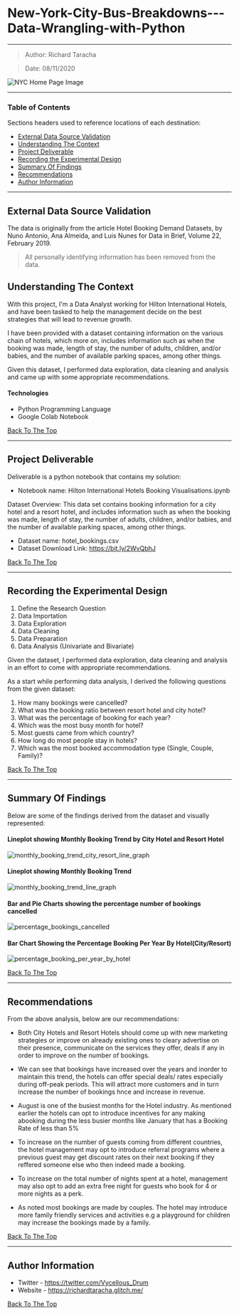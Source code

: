 # New-York-City-Bus-Breakdowns---Data-Wrangling-with-Python
---

> Author: Richard Taracha

> Date: 08/11/2020

![NYC Home Page Image](https://user-images.githubusercontent.com/67068918/98472046-59182b80-2201-11eb-940d-b18f930166e8.png)

---

### Table of Contents
Sections headers used to reference locations of each destination:

- [External Data Source Validation](#external-data-source-validation)
- [Understanding The Context](#understanding-the-context)
- [Project Deliverable](#project-deliverable)
- [Recording the Experimental Design](#recording-the-experimental-design)
- [Summary Of Findings](#summary-of-findings)
- [Recommendations](#recommendations)
- [Author Information](#author-information)

---

## External Data Source Validation

The data is originally from the article Hotel Booking Demand Datasets, by Nuno Antonio, Ana Almeida, and Luis Nunes for Data in Brief, Volume 22, February 2019.

> All personally identifying information has been removed from the data.

## Understanding The Context

With this project, I'm a Data Analyst working for Hilton International Hotels, and have been tasked to help the management decide on the best strategies that will lead to revenue growth.

I have been provided with a dataset containing information on the various chain of hotels, which more on, includes information such as when the booking was made, length of stay, the number of adults, children, and/or babies, and the number of available parking spaces, among other things.

Given this dataset, I performed data exploration, data cleaning and analysis and came up with some appropriate recommendations. 

#### Technologies

- Python Programming Language
- Google Colab Notebook

[Back To The Top](#Hilton-International-Hotels-Booking-Visualisations)

---

## Project Deliverable
Deliverable is a python notebook that contains my solution:

* Notebook name: Hilton International Hotels Booking Visualisations.ipynb

Dataset Overview:
This data set contains booking information for a city hotel and a resort hotel, and includes information such as when the booking was made, length of stay, the number of adults, children, and/or babies, and the number of available parking spaces, among other things.

* Dataset name: hotel_bookings.csv
* Dataset Download Link: https://bit.ly/2WvQbhJ

[Back To The Top](#Hilton-International-Hotels-Booking-Visualisations)

---

## Recording the Experimental Design
1. Define the Research Question
2. Data Importation
3. Data Exploration
4. Data Cleaning
5. Data Preparation
6. Data Analysis (Univariate and Bivariate)

Given the dataset, I performed data exploration, data cleaning and analysis in an effort to come with appropriate recommendations. 

As a start while performing data analysis, I derived the following questions from the given dataset: 
1. How many bookings were cancelled?
2. What was the booking ratio between resort hotel and city hotel?
3. What was the percentage of booking for each year?
4. Which was the most busy month for hotel?
5. Most guests came from which country?
6. How long do most people stay in hotels?
7. Which was the most booked accommodation type (Single, Couple, Family)?

[Back To The Top](#Hilton-International-Hotels-Booking-Visualisations)

---

## Summary Of Findings

Below are some of the findings derived from the dataset and visually represented:

#### Lineplot showing Monthly Booking Trend by City Hotel and Resort Hotel
![monthly_booking_trend_city_resort_line_graph](https://user-images.githubusercontent.com/67068918/93030105-36b2c900-f629-11ea-94a5-35ad4d4d6136.png)

#### Lineplot showing Monthly Booking Trend
![monthly_booking_trend_line_graph](https://user-images.githubusercontent.com/67068918/93030138-77124700-f629-11ea-9d38-09ab47470f9c.png)

#### Bar and Pie Charts showing the percentage number of bookings cancelled 
![percentage_bookings_cancelled](https://user-images.githubusercontent.com/67068918/93030157-9a3cf680-f629-11ea-97ce-2d7dba443d81.png)

#### Bar Chart Showing the Percentage Booking Per Year By Hotel(City/Resort)
![percentage_booking_per_year_by_hotel](https://user-images.githubusercontent.com/67068918/93030324-cdcc5080-f62a-11ea-95c5-ef852e6f1d55.png)

[Back To The Top](#Hilton-International-Hotels-Booking-Visualisations)

---

## Recommendations

From the above analysis, below are our recommendations:

* Both City Hotels and Resort Hotels should come up with new marketing strategies or improve on already existing ones to cleary advertise on their presence, communicate on the services they offer, deals if any in order to improve on the number of bookings.

* We can see that bookings have increased over the years and inorder to maintain this trend, the hotels can offer special deals/ rates especially during off-peak periods. This will attract more customers and in turn increase the number of bookings hnce and increase in revenue.

* August is one of the busiest months for the Hotel industry. As mentioned earlier the hotels can opt to introduce incentives for any making abooking during the less busier months like January that has a Booking Rate of less than 5%

* To increase on the number of guests coming from different countries, the hotel management may opt to introduce referral programs where a previous guest may get discount rates on their next booking if they reffered someone else who then indeed made a booking.

* To increase on the total number of nights spent at a hotel, management may also opt to add an extra free night for guests who book for 4 or more nights as a perk.

* As noted most bookings are made by couples. The hotel may introduce more family friendly services and activities e.g a playground for children may increase the bookings made by a family.

[Back To The Top](#Hilton-International-Hotels-Booking-Visualisations)

---

## Author Information

- Twitter - https://twitter.com/Vycellous_Drum
- Website - https://richardtaracha.glitch.me/

[Back To The Top](#Hilton-International-Hotels-Booking-Visualisations)


